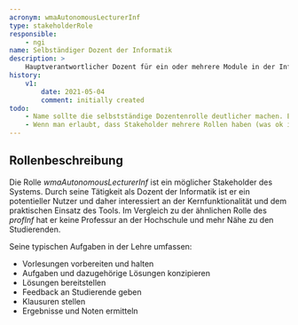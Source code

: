 ```yaml
---
acronym: wmaAutonomousLecturerInf
type: stakeholderRole
responsible: 
    - ngi
name: Selbständiger Dozent der Informatik
description: >
    Hauptverantwortlicher Dozent für ein oder mehrere Module in der Informatik
history:
    v1:
        date: 2021-05-04
        comment: initially created
todo: 
    - Name sollte die selbstständige Dozentenrolle deutlicher machen. Es gibt hier verschiedene Type - 1. der festangestellte WMA, der in einem Fach selbstständige Lehre macht, 2. der freiberufliche Lehrbeauftragte, der für 1..n Semester an Bord ist, 3. die Lehrkraft für besondere Aufgaben - das ist sozusagen besser als WMA, aber schlechter als Prof (SB)
    - Wenn man erlaubt, dass Stakeholder mehrere Rollen haben (was ok ist), dann könnte die selbstständige Dozententätigkeit eine eigene Rolle sein, die dann aber ggfs. auch die Profs haben (SB)              
---
```


<!-- Rolle ist sehr dicht an profInf, durch die deutlich größere Nähe zu den Studierenden aber davon zu unterscheiden -->

## Rollenbeschreibung

Die Rolle _wmaAutonomousLecturerInf_ ist ein möglicher Stakeholder des Systems. Durch seine Tätigkeit als Dozent der Informatik ist er ein potentieller Nutzer und daher interessiert an der Kernfunktionalität und dem praktischen Einsatz des Tools. Im Vergleich zu der ähnlichen Rolle des _profInf_ hat er keine Professur an der Hochschule und mehr Nähe zu den Studierenden.

Seine typischen Aufgaben in der Lehre umfassen:
* Vorlesungen vorbereiten und halten
* Aufgaben und dazugehörige Lösungen konzipieren
* Lösungen bereitstellen
* Feedback an Studierende geben
* Klausuren stellen
* Ergebnisse und Noten ermitteln
